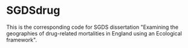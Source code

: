 # SGDSdrug
This is the corresponding code for SGDS dissertation "Examining the geographies of drug-related mortalities in England using an Ecological framework".
